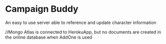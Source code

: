 # Campaign Buddy
An easy to use server able to reference and update character information

//Mongo Atlas is connected to HerokuApp, but no documents are created in the online database when AddOne is used
